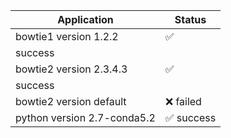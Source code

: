 | Application | Status |
| --- | --- |
| bowtie1 version 1.2.2 | :white_check_mark:
 success |
| bowtie2 version 2.3.4.3 | :white_check_mark:
 success |
| bowtie2 version default | :x: failed |
| python version 2.7-conda5.2 |  :white_check_mark: success |
